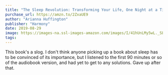 ```yaml
---
title: "The Sleep Revolution: Transforming Your Life, One Night at a Time"
purchase_url: https://amzn.to/2ZxaUE9
author: "Arianna Huffington"
publisher: "Harmony"
date: 2019-08-29
image: https://images-na.ssl-images-amazon.com/images/I/41hUnLMy5wL._SL75_.jpg
tags:
---
```


This book's a slog. I don't think anyone picking up a book about sleep has to be convinced of its importance, but I listened to the first 90 minutes or so of the audiobook version, and had yet to get to any solutions. Gave up after that.
